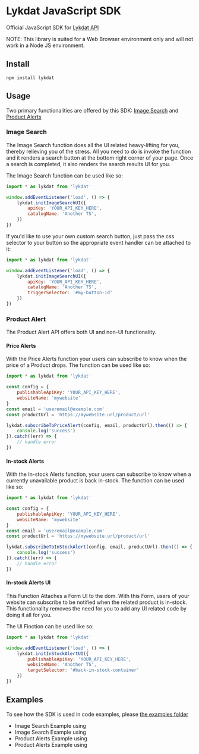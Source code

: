# Lykdat JavaScript SDK

Official JavaScript SDK for [Lykdat API](https://solutions.lykdat.com/)

NOTE: This library is suited for a Web Browser environment only and will not work in a Node JS environment.

## Install

`npm install lykdat`

## Usage

Two primary functionalities are offered by this SDK: [Image Search](https://solutions.lykdat.com/new-features#visual-search) and [Product Alerts](https://solutions.lykdat.com/new-features/product-alert)

### Image Search

The Image Search function does all the UI related heavy-lifting for you, thereby relieving you of the stress.
All you need to do is invoke the function and it renders a search button at the bottom right corner of your page.
Once a search is completed, it also renders the search results UI for you.

The Image Search function can be used like so:

```js
import * as lykdat from 'lykdat'

window.addEventListener('load', () => {
    lykdat.initImageSearchUI({
        apiKey: 'YOUR_API_KEY_HERE',
        catalogName: 'Another TS',
    })
})
```

If you'd like to use your own custom search button, just pass the css selector to your button so the appropriate
event handler can be attached to it:

```js
import * as lykdat from 'lykdat'

window.addEventListener('load', () => {
    lykdat.initImageSearchUI({
        apiKey: 'YOUR_API_KEY_HERE',
        catalogName: 'Another TS',
        triggerSelector: '#my-button-id'
    })
})
```

### Product Alert

The Product Alert API offers both UI and non-UI functionality.

#### Price Alerts

With the Price Alerts function your users can subscribe to know when the price of a Product drops.
The function can be used like so:

```js
import * as lykdat from 'lykdat'

const config = {
    publishableApiKey: 'YOUR_API_KEY_HERE',
    websiteName: 'mywebsite'
}
const email = 'useremail@example.com'
const productUrl = 'https://mywebsite.url/product/url'

lykdat.subscribeToPriceAlert(config, email, productUrl).then(() => {
    console.log('success')
}).catch((err) => {
    // handle error
})
```

#### In-stock Alerts

With the In-stock Alerts function, your users can subscribe to know when a currently unavailable product is back in-stock.
The function can be used like so:

```js
import * as lykdat from 'lykdat'

const config = {
    publishableApiKey: 'YOUR_API_KEY_HERE',
    websiteName: 'mywebsite'
}
const email = 'useremail@example.com'
const productUrl = 'https://mywebsite.url/product/url'

lykdat.subscribeToInStockAlert(config, email, productUrl).then(() => {
    console.log('success')
}).catch((err) => {
    // handle error
})
```

#### In-stock Alerts UI

This Function Attaches a Form UI to the dom. With this Form, users of your website can subscribe to be notified when the related product is in-stock. This functionality removes the need for you to add any UI related code by doing it all for you.

The UI Finction can be used like so:

```js
import * as lykdat from 'lykdat'

window.addEventListener('load', () => {
    lykdat.initInStockAlertUI({
        publishableApiKey: 'YOUR_API_KEY_HERE',
        websiteName: 'Another TS',
        targetSelector: '#back-in-stock-container'
    })
})
```

## Examples

To see how the SDK is used in code examples, please [the examples folder](https://github.com/lykdatApps/js-sdk/tree/master/examples)

- Image Search Example using []()
- Image Search Example using []()
- Product Alerts Example using []()
- Product Alerts Example using []()